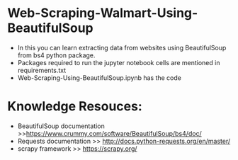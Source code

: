 # Web-Scraping-Walmart-Using-BeautifulSoup

* In this you can learn extracting data from websites using BeautifulSoup from bs4 python package.
* Packages required to run the jupyter notebook  cells are mentioned in requirements.txt
* Web-Scraping-Using-BeautifulSoup.ipynb has the code

# Knowledge Resouces:
* BeautifulSoup documentation >>https://www.crummy.com/software/BeautifulSoup/bs4/doc/
* Requests documentation >> http://docs.python-requests.org/en/master/
* scrapy framework >> https://scrapy.org/

